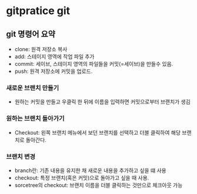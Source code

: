 # gitpratice git

## git 명령어 요약
- clone: 원격 저장소 복사
- add: 스테이지 영역에 작업 파일 추가
- commit: 세이브, 스테이지 영역의 파일들을 커밋(=세이브)을 만들수 있음.
- push: 원격 저장소에 커밋을 업로드.

### 새로운 브랜치 만들기
- 원하는 커밋을 만들고 우클릭 한 뒤에 이름을 입력하면 커밋으로부터 브랜치가 생김

### 원하는 브랜치 돌아가기
- Checkout: 왼쪽 브랜치 메뉴에서 보던 브랜치를 선택하고 더블 클릭하여 해당 브랜치로 돌아간다.

### 브랜치 변경
- branch란: 기존 내용을 유지한 채 새로운 내용을 추가하고 싶을 떄 사용
- checkout: 특정 브랜치(혹은 커밋)으로 돌아가고 싶을 때 사용.
- sorcetree의 checkout: 브랜치 이름을 더블 클릭하는 것만으로 체크아웃 가능

